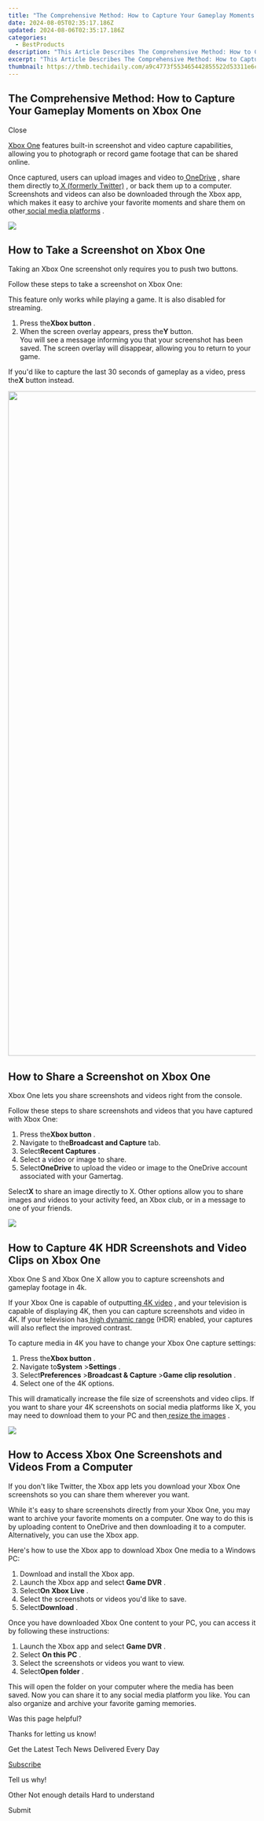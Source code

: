 ```yaml
---
title: "The Comprehensive Method: How to Capture Your Gameplay Moments on Xbox One"
date: 2024-08-05T02:35:17.186Z
updated: 2024-08-06T02:35:17.186Z
categories:
  - BestProducts
description: "This Article Describes The Comprehensive Method: How to Capture Your Gameplay Moments on Xbox One"
excerpt: "This Article Describes The Comprehensive Method: How to Capture Your Gameplay Moments on Xbox One"
thumbnail: https://thmb.techidaily.com/a9c4773f553465442855522d53311e6c839ae2e2683158738f923e4b38285f41.jpg
---
```


## The Comprehensive Method: How to Capture Your Gameplay Moments on Xbox One

Close 

[ Xbox One](https://www.lifewire.com/xbox-one-buyers-guide-3562291) features built-in screenshot and video capture capabilities, allowing you to photograph or record game footage that can be shared online.

 Once captured, users can upload images and video to[ OneDrive](https://www.lifewire.com/onedrive-in-windows-10-a-house-divided-4067451) , share them directly to[ X (formerly Twitter)](https://www.lifewire.com/what-exactly-is-twitter-2483331) , or back them up to a computer. Screenshots and videos can also be downloaded through the Xbox app, which makes it easy to archive your favorite moments and share them on other[ social media platforms](https://www.lifewire.com/top-social-networking-sites-people-are-using-3486554) .

<!-- affiliate ads begin -->
<a href="https://shop.mondly.com/affiliate.php?ACCOUNT=ATISTUDI&AFFILIATE=108875&PATH=https%3A%2F%2Fwww.mondly.com%3FAFFILIATE%3D108875%26RESOURCE%3D%2BEducational%2B300x600%2B"><img src="https://secure.avangate.com/images/merchant/69c418c33ec2e1a4267fa9bb77fa1428/educational-300x600.gif" border="0"></a>
<!-- affiliate ads end -->
##  How to Take a Screenshot on Xbox One 

 Taking an Xbox One screenshot only requires you to push two buttons. 

 Follow these steps to take a screenshot on Xbox One:

 This feature only works while playing a game. It is also disabled for streaming.

1. Press the**Xbox button** .
2. When the screen overlay appears, press the**Y** button.  
 You will see a message informing you that your screenshot has been saved. The screen overlay will disappear, allowing you to return to your game.

 If you'd like to capture the last 30 seconds of gameplay as a video, press the**X** button instead.

<!-- affiliate ads begin -->
<a href="https://twopages.pxf.io/c/5597632/1873305/18544" target="_top" id="1873305"><img src="//a.impactradius-go.com/display-ad/18544-1873305" border="0" alt="" width="1080" height="1350"/></a><img height="0" width="0" src="https://imp.pxf.io/i/5597632/1873305/18544" style="position:absolute;visibility:hidden;" border="0" />
<!-- affiliate ads end -->
##  How to Share a Screenshot on Xbox One 

 Xbox One lets you share screenshots and videos right from the console. 

 Follow these steps to share screenshots and videos that you have captured with Xbox One:

1. Press the**Xbox button** .
2. Navigate to the**Broadcast and Capture** tab.
3. Select**Recent Captures** .
4. Select a video or image to share.
5. Select**OneDrive** to upload the video or image to the OneDrive account associated with your Gamertag.

 Select**X** to share an image directly to X. Other options allow you to share images and videos to your activity feed, an Xbox club, or in a message to one of your friends.

<!-- affiliate ads begin -->
<a href="https://estore.winxdvd.com/order/checkout.php?PRODS=12653808&QTY=1&AFFILIATE=108875&CART=1"><img src="https://www.winxdvd.com/affiliate/new-banner/wt-500x500.jpg" border="0"></a>
<!-- affiliate ads end -->
##  How to Capture 4K HDR Screenshots and Video Clips on Xbox One 

 Xbox One S and Xbox One X allow you to capture screenshots and gameplay footage in 4k. 

 If your Xbox One is capable of outputting[ 4K video](https://www.lifewire.com/4k-resolution-overview-and-perspective-1846842) , and your television is capable of displaying 4K, then you can capture screenshots and video in 4K. If your television has[ high dynamic range](https://www.lifewire.com/dolby-vision-and-hdr10-4060427) (HDR) enabled, your captures will also reflect the improved contrast.

 To capture media in 4K you have to change your Xbox One capture settings:

1. Press the**Xbox button** .
2. Navigate to**System** \>**Settings** .
3. Select**Preferences** \>**Broadcast & Capture** \>**Game clip resolution** .
4. Select one of the 4K options.

 This will dramatically increase the file size of screenshots and video clips. If you want to share your 4K screenshots on social media platforms like X, you may need to download them to your PC and then[ resize the images](https://www.lifewire.com/resize-pictures-before-inserting-1173273) .

<!-- affiliate ads begin -->
<a href="https://secure.2checkout.com/order/checkout.php?PRODS=3851655&QTY=1&AFFILIATE=108875&CART=1"><img src="http://www.aiseesoft.com/avangate/30p/banner.jpg" border="0"></a>
<!-- affiliate ads end -->
##  How to Access Xbox One Screenshots and Videos From a Computer 

 If you don't like Twitter, the Xbox app lets you download your Xbox One screenshots so you can share them wherever you want. 

 While it's easy to share screenshots directly from your Xbox One, you may want to archive your favorite moments on a computer. One way to do this is by uploading content to OneDrive and then downloading it to a computer. Alternatively, you can use the Xbox app.

 Here's how to use the Xbox app to download Xbox One media to a Windows PC:

1. Download and install the Xbox app.
2. Launch the Xbox app and select **Game DVR** .
3. Select**On Xbox Live** .
4. Select the screenshots or videos you'd like to save.
5. Select**Download** .

 Once you have downloaded Xbox One content to your PC, you can access it by following these instructions:

1. Launch the Xbox app and select **Game DVR** .
2. Select **On this PC** .
3. Select the screenshots or videos you want to view.
4. Select**Open folder** .

 This will open the folder on your computer where the media has been saved. Now you can share it to any social media platform you like. You can also organize and archive your favorite gaming memories.

Was this page helpful?

Thanks for letting us know!

 Get the Latest Tech News Delivered Every Day

[ Subscribe ](https://www.lifewire.com/#) 

Tell us why!

 Other  Not enough details  Hard to understand 

 Submit 

<ins class="adsbygoogle"
     style="display:block"
     data-ad-format="autorelaxed"
     data-ad-client="ca-pub-7571918770474297"
     data-ad-slot="1223367746"></ins>



<ins class="adsbygoogle"
     style="display:block"
     data-ad-client="ca-pub-7571918770474297"
     data-ad-slot="8358498916"
     data-ad-format="auto"
     data-full-width-responsive="true"></ins>
